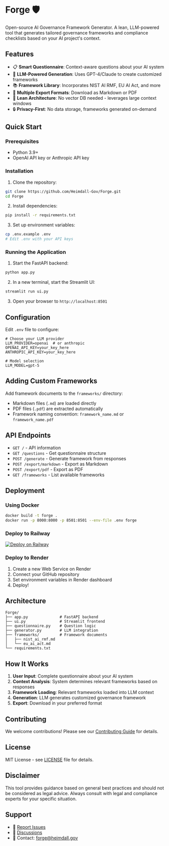 # Forge 🛡️
Open-source AI Governance Framework Generator. A lean, LLM-powered tool that generates tailored governance frameworks and compliance checklists based on your AI project's context.

## Features

- 📋 **Smart Questionnaire**: Context-aware questions about your AI system
- 🤖 **LLM-Powered Generation**: Uses GPT-4/Claude to create customized frameworks
- 📚 **Framework Library**: Incorporates NIST AI RMF, EU AI Act, and more
- 📄 **Multiple Export Formats**: Download as Markdown or PDF
- 🚀 **Lean Architecture**: No vector DB needed - leverages large context windows
- 🔒 **Privacy-First**: No data storage, frameworks generated on-demand

## Quick Start

### Prerequisites

- Python 3.9+
- OpenAI API key or Anthropic API key

### Installation

1. Clone the repository:
```bash
git clone https://github.com/Heimdall-Gov/Forge.git
cd Forge
```

2. Install dependencies:
```bash
pip install -r requirements.txt
```

3. Set up environment variables:
```bash
cp .env.example .env
# Edit .env with your API keys
```

### Running the Application

1. Start the FastAPI backend:
```bash
python app.py
```

2. In a new terminal, start the Streamlit UI:
```bash
streamlit run ui.py
```

3. Open your browser to `http://localhost:8501`

## Configuration

Edit `.env` file to configure:

```env
# Choose your LLM provider
LLM_PROVIDER=openai  # or anthropic
OPENAI_API_KEY=your_key_here
ANTHROPIC_API_KEY=your_key_here

# Model selection
LLM_MODEL=gpt-5
```

## Adding Custom Frameworks

Add framework documents to the `frameworks/` directory:
- Markdown files (`.md`) are loaded directly
- PDF files (`.pdf`) are extracted automatically
- Framework naming convention: `framework_name.md` or `framework_name.pdf`

## API Endpoints

- `GET /` - API information
- `GET /questions` - Get questionnaire structure
- `POST /generate` - Generate framework from responses
- `POST /export/markdown` - Export as Markdown
- `POST /export/pdf` - Export as PDF
- `GET /frameworks` - List available frameworks

## Deployment

### Using Docker

```bash
docker build -t forge .
docker run -p 8000:8000 -p 8501:8501 --env-file .env forge
```

### Deploy to Railway

[![Deploy on Railway](https://railway.app/button.svg)](https://railway.app/new/template)

### Deploy to Render

1. Create a new Web Service on Render
2. Connect your GitHub repository
3. Set environment variables in Render dashboard
4. Deploy!

## Architecture

```
Forge/
├── app.py              # FastAPI backend
├── ui.py               # Streamlit frontend
├── questionnaire.py    # Question logic
├── generator.py        # LLM integration
├── frameworks/         # Framework documents
│   ├── nist_ai_rmf.md
│   └── eu_ai_act.md
└── requirements.txt
```

## How It Works

1. **User Input**: Complete questionnaire about your AI system
2. **Context Analysis**: System determines relevant frameworks based on responses
3. **Framework Loading**: Relevant frameworks loaded into LLM context
4. **Generation**: LLM generates customized governance framework
5. **Export**: Download in your preferred format

## Contributing

We welcome contributions! Please see our [Contributing Guide](CONTRIBUTING.md) for details.

## License

MIT License - see [LICENSE](LICENSE) file for details.

## Disclaimer

This tool provides guidance based on general best practices and should not be considered as legal advice. Always consult with legal and compliance experts for your specific situation.

## Support

- 🐛 [Report Issues](https://github.com/Heimdall-Gov/Forge/issues)
- 💬 [Discussions](https://github.com/Heimdall-Gov/Forge/discussions)
- 📧 Contact: forge@heimdall.gov

